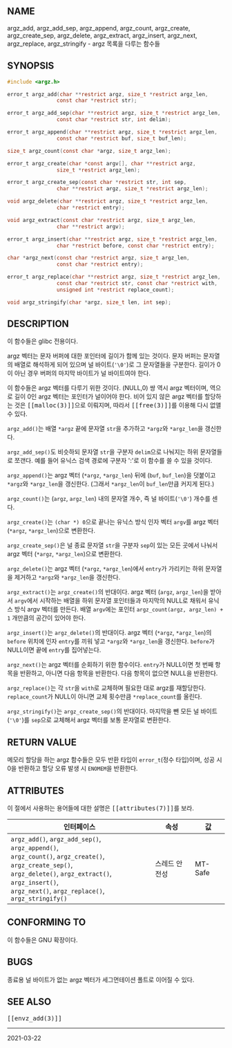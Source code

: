 ## NAME

argz_add, argz_add_sep, argz_append, argz_count, argz_create, argz_create_sep, argz_delete, argz_extract, argz_insert, argz_next, argz_replace, argz_stringify - argz 목록을 다루는 함수들

## SYNOPSIS

```c
#include <argz.h>

error_t argz_add(char **restrict argz, size_t *restrict argz_len,
                const char *restrict str);

error_t argz_add_sep(char **restrict argz, size_t *restrict argz_len,
                const char *restrict str, int delim);

error_t argz_append(char **restrict argz, size_t *restrict argz_len,
                const char *restrict buf, size_t buf_len);

size_t argz_count(const char *argz, size_t argz_len);

error_t argz_create(char *const argv[], char **restrict argz,
                size_t *restrict argz_len);

error_t argz_create_sep(const char *restrict str, int sep,
                char **restrict argz, size_t *restrict argz_len);

void argz_delete(char **restrict argz, size_t *restrict argz_len,
                char *restrict entry);

void argz_extract(const char *restrict argz, size_t argz_len,
                char **restrict argv);

error_t argz_insert(char **restrict argz, size_t *restrict argz_len,
                char *restrict before, const char *restrict entry);

char *argz_next(const char *restrict argz, size_t argz_len,
                const char *restrict entry);

error_t argz_replace(char **restrict argz, size_t *restrict argz_len,
                const char *restrict str, const char *restrict with,
                unsigned int *restrict replace_count);

void argz_stringify(char *argz, size_t len, int sep);
```

## DESCRIPTION

이 함수들은 glibc 전용이다.

argz 벡터는 문자 버퍼에 대한 포인터에 길이가 함께 있는 것이다. 문자 버퍼는 문자열의 배열로 해석하게 되어 있으며 널 바이트(`'\0'`)로 그 문자열들을 구분한다. 길이가 0이 아닌 경우 버퍼의 마지막 바이트가 널 바이트여야 한다.

이 함수들은 argz 벡터를 다루기 위한 것이다. (NULL,0) 쌍 역시 argz 벡터이며, 역으로 길이 0인 argz 벡터는 포인터가 널이어야 한다. 비어 있지 않은 argz 벡터를 할당하는 것은 <tt>[[malloc(3)]]</tt>으로 이뤄지며, 따라서 <tt>[[free(3)]]</tt>를 이용해 다시 없앨 수 있다.

`argz_add()`는 배열 `*argz` 끝에 문자열 `str`을 추가하고 `*argz`와 `*argz_len`을 갱신한다.

`argz_add_sep()`도 비슷하되 문자열 `str`을 구분자 `delim`으로 나눠지는 하위 문자열들로 쪼갠다. 예를 들어 유닉스 검색 경로에 구분자 ':'로 이 함수를 쓸 수 있을 것이다.

`argz_append()`는 argz 벡터 (`*argz`, `*argz_len`) 뒤에 (`buf`, `buf_len`)을 덧붙이고 `*argz`와 `*argz_len`을 갱신한다. (그래서 `*argz_len`이 `buf_len`만큼 커지게 된다.)

`argz_count()`는 (`argz`, `argz_len`) 내의 문자열 개수, 즉 널 바이트(`'\0'`) 개수를 센다.

`argz_create()`는 `(char *) 0`으로 끝나는 유닉스 방식 인자 벡터 `argv`를 argz 벡터 (`*argz`, `*argz_len`)으로 변환한다.

`argz_create_sep()`은 널 종료 문자열 `str`을 구분자 `sep`이 있는 모든 곳에서 나눠서 argz 벡터 (`*argz`, `*argz_len`)으로 변환한다.

`argz_delete()`는 argz 벡터 (`*argz`, `*argz_len`)에서 `entry`가 가리키는 하위 문자열을 제거하고 `*argz`와 `*argz_len`을 갱신한다.

`argz_extract()`는 `argz_create()`의 반대이다. argz 벡터 (`argz`, `argz_len`)을 받아서 `argv`에서 시작하는 배열을 하위 문자열 포인터들과 마지막의 NULL로 채워서 유닉스 방식 argv 벡터를 만든다. 배열 `argv`에는 포인터 `argz_count(argz, argz_len) + 1` 개만큼의 공간이 있어야 한다.

`argz_insert()`는 `argz_delete()`의 반대이다. argz 벡터 (`*argz`, `*argz_len`)의 `before` 위치에 인자 `entry`를 끼워 넣고 `*argz`와 `*argz_len`을 갱신한다. `before`가 NULL이면 끝에 `entry`를 집어넣는다.

`argz_next()`는 argz 벡터를 순회하기 위한 함수이다. `entry`가 NULL이면 첫 번째 항목을 반환하고, 아니면 다음 항목을 반환한다. 다음 항목이 없으면 NULL을 반환한다.

`argz_replace()`는 각 `str`을 `with`로 교체하며 필요한 대로 argz를 재할당한다. `replace_count`가 NULL이 아니면 교체 횟수만큼 `*replace_count`를 올린다.

`argz_stringify()`는 `argz_create_sep()`의 반대이다. 마지막을 뺀 모든 널 바이트(`'\0'`)를 `sep`으로 교체해서 argz 벡터를 보통 문자열로 변환한다.

## RETURN VALUE

메모리 할당을 하는 argz 함수들은 모두 반환 타입이 `error_t`(정수 타입)이며, 성공 시 0을 반환하고 할당 오류 발생 시 `ENOMEM`을 반환한다.

## ATTRIBUTES

이 절에서 사용하는 용어들에 대한 설명은 <tt>[[attributes(7)]]</tt>를 보라.

| 인터페이스 | 속성 | 값 |
| --- | --- | --- |
| `argz_add()`, `argz_add_sep()`, `argz_append()`,<br>`argz_count()`, `argz_create()`, `argz_create_sep()`,<br>`argz_delete()`, `argz_extract()`, `argz_insert()`,<br>`argz_next()`, `argz_replace()`, `argz_stringify()` | 스레드 안전성 | MT-Safe |

## CONFORMING TO

이 함수들은 GNU 확장이다.

## BUGS

종료용 널 바이트가 없는 argz 벡터가 세그먼테이션 폴트로 이어질 수 있다.

## SEE ALSO

<tt>[[envz_add(3)]]</tt>

----

2021-03-22
